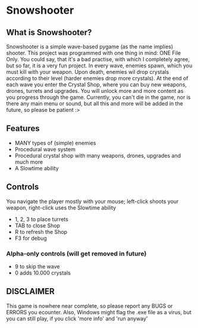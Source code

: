 # Snowshooter
## What is Snowshooter?
Snowshooter is a simple wave-based pygame (as the name implies) shooter. This project was programmed with one thing in mind: ONE File Only. You could say, that it's a bad practise, with which I completely agree, but so far, it is a very fun project.
In every wave, enemies spawn, which you must kill with your weapon. Upon death, enemies wil drop crystals according to their level (harder enemies drop more crystals). At the end of each wave you enter the Crystal Shop, where you can buy new weapons, drones, turrets and upgrades. You will unlock more and more content as you progress through the game.
Currently, you can't die in the game, nor is there any main menu or sound, but all this and more will be added in the future, so please be patient :>
## Features
- MANY types of (simple) enemies
- Procedural wave system
- Procedural crystal shop with many weapons, drones, upgrades and much more
- A Slowtime ability
## Controls
You navigate the player mostly with your mouse; left-click shoots your weapon, right-click uses the Slowtime ability
- 1, 2, 3 to place turrets
- TAB to close Shop
- R to refresh the Shop
- F3 for debug
### Alpha-only controls (will get removed in future)
- 9 to skip the wave
- 0 adds 10.000 crystals
## DISCLAIMER
This game is nowhere near complete, so please report any BUGS or ERRORS you ecounter. Also, Windows might flag the .exe file as a virus, but you can still play, if you click 'more info' and 'run anyway'
